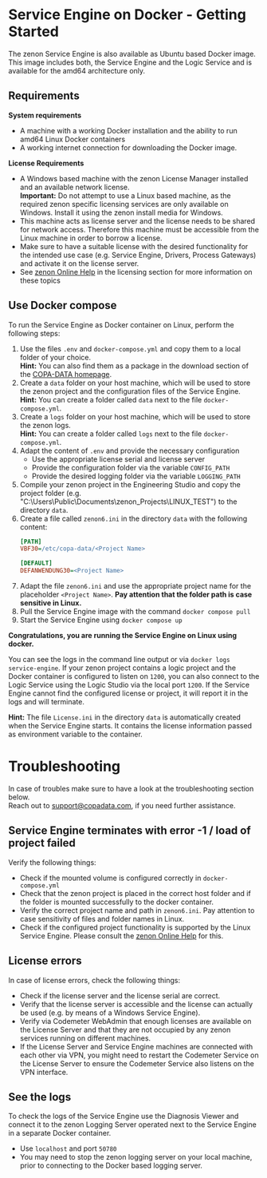 # Service Engine on Docker - Getting Started

The zenon Service Engine is also available as Ubuntu based Docker image. This image includes both, the Service Engine and the Logic Service and is available for the amd64 architecture only.

## Requirements

**System requirements**
- A machine with a working Docker installation and the ability to run amd64 Linux Docker containers
- A working internet connection for downloading the Docker image.

**License Requirements**
- A Windows based machine with the zenon License Manager installed and an available network license.  
**Important:** Do not attempt to use a Linux based machine, as the required zenon specific licensing services are only available on Windows. Install it using the zenon install media for Windows.
- This machine acts as license server and the license needs to be shared for network access. Therefore this machine must be accessible from the Linux machine in order to borrow a license.
- Make sure to have a suitable license with the desired functionality for the intended use case (e.g. Service Engine, Drivers, Process Gateways) and activate it on the license server.
- See [zenon Online Help](https://onlinehelp.copadata.com/) in the licensing section for more information on these topics


## Use Docker compose

To run the Service Engine as Docker container on Linux, perform the following steps:

1. Use the files `.env` and `docker-compose.yml` and copy them to a local folder of your choice.  
**Hint:** You can also find them as a package in the download section of the [COPA-DATA homepage](https://www.copadata.com/de/downloads/product-downloads/).
2. Create a `data` folder on your host machine, which will be used to store the zenon project and the configuration files of the Service Engine.  
    **Hint:** You can create a folder called `data` next to the file `docker-compose.yml`.
3. Create a `logs` folder on your host machine, which will be used to store the zenon logs.  
    **Hint:** You can create a folder called `logs` next to the file `docker-compose.yml`.    
4. Adapt the content of `.env` and provide the necessary configuration
    - Use the appropriate license serial and license server
    - Provide the configuration folder via the variable `CONFIG_PATH`
    - Provide the desired logging folder via the variable `LOGGING_PATH`
5. Compile your zenon project in the Engineering Studio and copy the project folder (e.g. "C:\Users\Public\Documents\zenon_Projects\LINUX_TEST") to the directory `data`.
6. Create a file called `zenon6.ini` in the directory `data` with the following content:
    ```ini
    [PATH]
    VBF30=/etc/copa-data/<Project Name>

    [DEFAULT]
    DEFANWENDUNG30=<Project Name>
    ```
7. Adapt the file `zenon6.ini` and use the appropriate project name for the placeholder `<Project Name>`.
**Pay attention that the folder path is case sensitive in Linux.**
8. Pull the Service Engine image with the command `docker compose pull`
9. Start the Service Engine using `docker compose up`

**Congratulations, you are running the Service Engine on Linux using docker.**

You can see the logs in the command line output or via `docker logs service-engine`. If your zenon project contains a logic project and the Docker container is configured to listen on `1200`, you can also connect to the Logic Service using the Logic Studio via the local port `1200`.
If the Service Engine cannot find the configured license or project, it will report it in the logs and will terminate.

**Hint:** The file `License.ini` in the directory `data` is automatically created when the Service Engine starts. It contains the license information passed as environment variable to the container.

# Troubleshooting

In case of troubles make sure to have a look at the troubleshooting section below.  
Reach out to support@copadata.com, if you need further assistance.

## Service Engine terminates with error -1 / load of project failed
Verify the following things:
- Check if the mounted volume is configured correctly in `docker-compose.yml`
- Check that the zenon project is placed in the correct host folder and if the folder is mounted successfully to the docker container.
- Verify the correct project name and path in `zenon6.ini`. Pay attention to case sensitivity of files and folder names in Linux.
- Check if the configured project functionality is supported by the Linux Service Engine. Please consult the  [zenon Online Help](https://onlinehelp.copadata.com/) for this.

## License errors
In case of license errors, check the following things:
- Check if the license server and the license serial are correct.
- Verify that the license server is accessible and the license can actually be used (e.g. by means of a Windows Service Engine).
- Verify via Codemeter WebAdmin that enough licenses are available on the License Server and that they are not occupied by any zenon services running on different machines.
- If the License Server and Service Engine machines are connected with each other via VPN, you might need to restart the Codemeter Service on the License Server to ensure the Codemeter Service also listens on the VPN interface.

## See the logs
To check the logs of the Service Engine use the Diagnosis Viewer and connect it to the zenon Logging Server operated next to the Service Engine in a separate Docker container.
- Use `localhost` and port `50780`
- You may need to stop the zenon logging server on your local machine, prior to connecting to the Docker based logging server.
